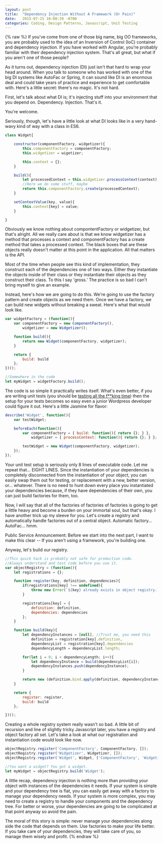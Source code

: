 ```yaml
---
layout: post
title:  "Dependency Injection Without A Framework (Or Pain)"
date:   2015-07-15 10:00:39 -0700
categories: Coding, Design Patterns, Javascript, Unit Testing
---
```

{% raw %}
If you've come from one of those big name, big OO frameworks, you are probably used to the idea of an Inversion of Control (IoC) container and dependency injection. If you have worked with Angular, you're probably familiar with their dependency injection system. That's all great, but what if you aren't one of those people?

As it turns out, dependency injection (DI) just isn't that hard to wrap your head around. When you talk to someone who has worked with one of the big DI systems like AutoFac or Spring, it can sound like DI is an enormous deal and could take years of practice and experience to get comfortable with. Here's a little secret: there's no magic. It's not hard.

First, let's talk about what DI is; it's injecting stuff into your environment that you depend on. Dependency. Injection. That's it.

You're welcome.

Seriously, though, let's have a little look at what DI looks like in a very hand-wavy kind of way with a class in ES6.

```javascript
class Widget{

    constructor(componentFactory, widgetizer){
        this.componentFactory = componentFactory;
        this.widgetizer = wigetizer;

        this.context = {};
    }

    build(){
        let processedContext = this.widgetizer.processContext(context);
        //Here we do some stuff, maybe
        return this.componentFactory.create(processedContext);
    }

    setContextValue(key, value){
        this.context[key] = value;
    }

}
```

Obviously we know nothing about compontentFactory or widgetizer, but that's alright. All we really care about is that we know widgetizer has a method that processes a context and componentFactory has a create method that takes a processed context. The black boxes that are these objects really doesn't matter at this point in the application. All that matters is the API.

Most of the time when people see this kind of implementation, they construct each of the dependencies one of two ways. Either they instantiate the objects inside of their class or they instantiate their objects as they construct their class. To this I say 'gross.' The practice is so bad I can't bring myself to give an example.

Instead, here's how we are going to do this. We're going to use the factory pattern and create objects as we need them. Once we have a factory, we can build new widgets without breaking a sweat. Here's what that would look like.

```javascript
var widgetFactory = (function(){
    var componentFactory = new ComponentFactory(),
        widgetizer = new Widgetizer();

    function build(){
        return new Widget(componentFactory, widgetizer);
    }

    return {
        build: build
    };
})();

//Somewhere in the code
let myWidget = widgetFactory.build();
```

The code is so simple it practically writes itself. What's even better, if you are writing unit tests (you should be <a href="https://www.youtube.com/watch?v=iwUR0kOVNs8" target="_blank">testing all the f**king time</a>) then the setup for your tests becomes so easy even a junior Wordpress developer could figure it out. Here's a little Jasmine for flavor:

```javascript
describe('Widget', function(){
    var testWidget;

    beforeEach(function(){
        var componentFactory = { build: function(){ return {}; } },
            widgetizer = { processContext: function(){ return {}; } };

        testWidget = new Widget(componentFactory, widgetizer);
    });
});
```

Your unit test setup is seriously only 8 lines of executable code. Let me repeat that... EIGHT LINES. Since the instantiation of your dependencies is completely disconnected from the instantiation of your object, you can easily swap them out for testing, or replacement with a new, better version, or... whatever. There is no need to hunt down every place you instantiated your dependencies because, if they have dependencies of their own, you can just build factories for them, too.

Now, I will say that all of the factories of factories of factories is going to get a little heavy and become a burden on your immortal soul, but that's okay. I have another trick up my sleeve for you. Let's create a registry and automatically handle factories out of a central object. Automatic factory... AutoFac... hmm.

Public Service Announcement: Before we start into the next part, I want to make this clear -- If you aren't using a framework, you're building one.

Anyway, let's build our registry.

```javascript
//This quick hack is probably not safe for production code.
//Always understand and test code before you use it.
var objectRegistry = (function(){
    let registrations = {};

    function register(key, definition, dependencies){
        if(registrations[key] !== undefined){
            throw new Error(`${key} already exists in object registry.`);
        }

        registrations[key] = {
            definition: definition,
            dependencies: dependencies
        };
    }

    function build(key){
        let dependencyInstances = [null], //Trust me, you need this
            definition = registration[key].definition,
            dependencyList = registration[key].dependencies
            dependencyLength = dependencyList.length;

        for(let i = 0; i < dependencyLength; i++){
            let dependencyInstance = build(dependencyList[i]);
            dependencyInstances.push(dependencyInstance);
        }

        return new (definition.bind.apply(definition, dependencyInstances));
    }

    return {
        register: register,
        build: build
    };

})();
```

Creating a whole registry system really wasn't so bad. A little bit of recursion and line of slightly tricky Javascript later, you have a registry and object factory all set. Let's take a look at what our registration and instantiation code would look like now.

```javascript
objectRegistry.register('ComponentFactory', ComponentFactory, []);
objectRegistry.register('Widgetizer', Widgetizer, []);
objectRegistry.register('Widget', Widget, ['ComponentFactory', 'Widgetizer']);

//You want a widget? You got a widget.
let myWidget = objectRegistry.build('Widget');
```

A little recap, dependency injection is nothing more than providing your object with instances of the dependencies it needs. If your system is simple and your dependency tree is flat, you can easily get away with a factory to manage your dependency needs. If your system is more complex, you may need to create a registry to handle your components and the dependency tree. For better or worse, your dependencies are going to be complicated at that point anyway so avoid the pain.

The moral of this story is simple: never manage your dependencies along side the code that depends on them. Use factories to make your life better. If you take care of your dependencies, they will take care of you, so manage them wisely and profit.
{% endraw %}
    